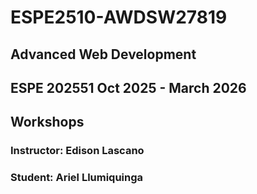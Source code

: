 # ESPE2510-AWDSW27819
## Advanced Web Development 
## ESPE 202551 Oct 2025 - March 2026
## Workshops 
### Instructor: Edison Lascano
### Student: Ariel Llumiquinga